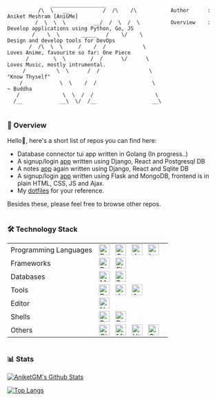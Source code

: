 ```
              __________________ 
          /\  \   __           /  /\    /\           Author      : Aniket Meshram [AniGMe]
         /  \  \  \         __/  /  \  /  \          Overview    : Develop applications using Python, Go, JS
        /    \  \       _____   /    \/    \                       Design and develop tools for DevOps
       /  /\  \  \     /    /  /            \                      Loves Anime, favourite so far: One Piece
      /        \  \        /  /      \/      \                     Loves Music, mostly intrumental.
     /          \  \      /  /                \                    "Know Thyself"
    /            \  \    /  /                  \                                 ~ Buddha
   /              \  \  /  /                    \
  /__            __\  \/  /__                  __\
```
#
### 🔣 Overview

Hello👋, here's a short list of repos you can find here:

  - Database connector tui app written in Golang (In progress..)
  - A signup/login [app](https://github.com/aniketgm/LoginApp-DRP) written using Django, React and Postgresql DB
  - A notes [app](https://github.com/aniketgm/NotesApp-DjangoReact) again written using Django, React and Sqlite DB
  - A signup/login [app](https://github.com/aniketgm/devops-flask-mongodb) written using Flask and MongoDB, frontend is in plain HTML, CSS, JS and Ajax.
  - My [dotfiles](https://github.com/aniketgm/dotfiles) for your reference.

Besides these, please feel free to browse other repos.

#
### 🛠 Technology Stack

<table>
    <tr>
        <td>Programming Languages</td>
        <td>
            <img align="left" alt="Python" width="25px" style="padding-right:10px;" src="https://cdn.jsdelivr.net/gh/devicons/devicon/icons/python/python-original.svg" />
            <img align="left" alt="Go" width="25px" style="padding-right:10px;" src="https://cdn.jsdelivr.net/gh/devicons/devicon/icons/go/go-original.svg" />
            <img align="left" alt="JavaScript" width="25px" style="padding-right:10px;" src="https://cdn.jsdelivr.net/gh/devicons/devicon/icons/javascript/javascript-original.svg" />
            <img align="left" alt="Lua" width="25px" style="padding-right:10px;" src="https://cdn.jsdelivr.net/gh/devicons/devicon/icons/lua/lua-original.svg" />
        </td>
    <tr>
    <tr>
        <td>Frameworks</td>
        <td>
            <img align="left" alt="DRF" width="25px" style="padding-right:10px;" src="https://cdn.jsdelivr.net/gh/devicons/devicon/icons/djangorest/djangorest-plain.svg" />
            <img align="left" alt="Flask" width="25px" style="padding-right:10px;" src="https://cdn.jsdelivr.net/gh/devicons/devicon/icons/flask/flask-original.svg" />
        </td>
    </tr>
    <tr>
        <td>Databases</td>
        <td>
            <img align="left" alt="Mongodb" width="25px" style="padding-right:10px;" src="https://cdn.jsdelivr.net/gh/devicons/devicon/icons/mongodb/mongodb-original.svg" />
            <img align="left" alt="Postgresql" width="25px" style="padding-right:10px;" src="https://cdn.jsdelivr.net/gh/devicons/devicon/icons/postgresql/postgresql-original.svg" />
        </td>
    </tr>
    <tr>
        <td>Tools</td>
        <td>
            <img align="left" alt="Docker" width="25px" style="padding-right:10px;" src="https://cdn.jsdelivr.net/gh/devicons/devicon/icons/docker/docker-original.svg" />
            <img align="left" alt="Jenkins" width="25px" style="padding-right:10px;" src="https://cdn.jsdelivr.net/gh/devicons/devicon/icons/jenkins/jenkins-original.svg" />
            <img align="left" alt="Ansible" width="25px" style="padding-right:10px;" src="https://cdn.jsdelivr.net/gh/devicons/devicon/icons/ansible/ansible-original.svg" />
        </td>
    </tr>
    <tr>
        <td>Editor</td>
        <td>
            <img align="left" alt="Neovim" width="25px" style="padding-right:10px;" src="https://cdn.jsdelivr.net/gh/devicons/devicon/icons/neovim/neovim-original.svg" />
        </td>
    </tr>
    <tr>
        <td>Shells</td>
        <td>
            <img align="left" alt="Bash" width="25px" style="padding-right:10px;" src="https://cdn.jsdelivr.net/gh/devicons/devicon/icons/bash/bash-original.svg" />
            <img align="left" alt="PowerShell" width="25px" style="padding-right:10px;" src="https://cdn.jsdelivr.net/gh/devicons/devicon/icons/powershell/powershell-original.svg" />
        </td>
    </tr>
    <tr>
        <td>Others</td>
        <td>
            <img align="left" alt="Git" width="25px" style="padding-right:10px;" src="https://cdn.jsdelivr.net/gh/devicons/devicon/icons/git/git-original.svg" />
            <img align="left" alt="Markdown" width="25px" style="padding-right:10px;" src="https://cdn.jsdelivr.net/gh/devicons/devicon/icons/markdown/markdown-original.svg" />
            <img align="left" alt="Html" width="25px" style="padding-right:10px;" src="https://cdn.jsdelivr.net/gh/devicons/devicon/icons/html5/html5-original.svg" />
            <img align="left" alt="Css" width="25px" style="padding-right:10px;" src="https://cdn.jsdelivr.net/gh/devicons/devicon/icons/css3/css3-original.svg" />
        </td>
    </tr>
</table>

#
### 📊 Stats

[![AniketGM's Github Stats](https://github-readme-stats.vercel.app/api?username=aniketgm&count_private=true&show_icons=true&theme=radical)](https://github.com/aniketgm)

[![Top Langs](https://github-readme-stats.vercel.app/api/top-langs/?username=aniketgm)](https://github.com/aniketgm)

<!--
``` 
            +++++++++++++++++++++            +++++++++++++++++++++++++++++++++++++++++++++++
           + _____________     +            + __    _____________    ________________     +
          + /  _______   /\   +            + /_/\  /  _______   /\  /  ____  ____   /\   +
         + /  /\_____/  / /  ++++++++++++++  \_\/ /  /\_____/__/ / /  /\__/ /\__/  / /  ++++++++++++++
        + /  /_/____/  / / __        __    __    /  / /     \__\/ /  / / / / / /  / / _________     +
       + /  _______   / / /  \      / /\  / /\  /  / / ______    /  / / /_/ / /  / / / _______/\   +
      + /  /\_____/  / / / /\ \    / / / / / / /  / / /__   /\  /  / /  \_\/ /  / / / /______ \/  +
     + /  / /    /  / / / / /\ \  / / / / / / /  / /    /  / / /  / /       /  / / / _______/\   +
    + /  / /    /  / / / / /  \ \/ / / / / / /  /_/____/  / / /  / /       /  / / / /______ \/  +
   + /__/ /    /__/ / /_/ /    \__/ / /_/ / /____________/ / /__/ /       /__/ / /________/\   +
  +  \__\/     \__\/  \_\/      \_\/  \_\/  \____________\/  \__\/        \__\/  \________\/  +
 +                                                                                           +
+++++++++++++++++++++++++++++++++++++++++++++++++++++++++++++++++++++++++++++++++++++++++++++
```
# What I do

  - By profession, I'm a [Python](https://www.python.org)🐍 Developer, working on web frameworks like - [Flask](https://flask.palletsprojects.com/en/2.0.x/) and [Django](https://www.djangoproject.com).
  - I'm also into DevOps CI/CD pipelines using Jenkins, Docker, Ansible and Kubernetes.
  - I use [Neovim](https://neovim.io/) for software development, notetaking, etc.
-->
